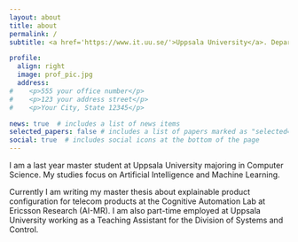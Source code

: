 ```yaml
---
layout: about
title: about
permalink: /
subtitle: <a href='https://www.it.uu.se/'>Uppsala University</a>. Department for Information Technology. Student.

profile:
  align: right
  image: prof_pic.jpg
  address:
#    <p>555 your office number</p>
#    <p>123 your address street</p>
#    <p>Your City, State 12345</p>

news: true  # includes a list of news items
selected_papers: false # includes a list of papers marked as "selected={true}"
social: true  # includes social icons at the bottom of the page
---
```


I am a last year master student at Uppsala University majoring in Computer Science.
My studies focus on Artificial Intelligence and Machine Learning.

Currently I am writing my master thesis about explainable product configuration for telecom products at the Cognitive Automation Lab at Ericsson Research (AI-MR).
I am also part-time employed at Uppsala University working as a Teaching Assistant for the Division of Systems and Control.
